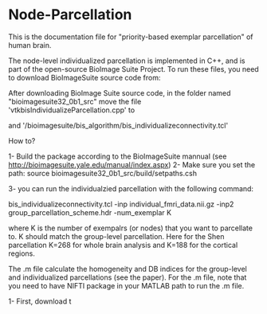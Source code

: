 # Node-Parcellation
This is the documentation file for "priority-based exemplar parcellation" of human brain. 

The node-level individualized parcellation is implemented in C++, and is part of the open-source BioImage Suite Project. To run these files, you need to download BioImageSuite source code from:

After downloading BioImage Suite source code, in the folder named "bioimagesuite32_0b1_src"
move the file 'vtkbisIndividualizeParcellation.cpp' to 

and '/bioimagesuite/bis_algorithm/bis_individualizeconnectivity.tcl'


How to?

1- Build the package according to the BioImageSuite mannual (see http://bioimagesuite.yale.edu/manual/index.aspx)
2- Make sure you set the path:
source bioimagesuite32_0b1_src/build/setpaths.csh

3- you can run the individualzied parcellation with the following command:

bis_individualizeconnectivity.tcl -inp individual_fmri_data.nii.gz -inp2 group_parcellation_scheme.hdr -num_exemplar K

where K is the number of exempalrs (or nodes) that you want to parcellate to. K should match the group-level parcellation. Here for the Shen parcellation K=268 for whole brain analysis and K=188 for the cortical regions.

The .m file calculate the homogeneity and DB indices for the group-level and individualized parcellations (see the paper).
For the .m file, note that you need to have NIFTI package in your MATLAB path to run the .m file.


1- First, download t
